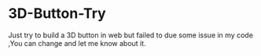# 3D-Button-Try
Just try to build a 3D button in web but failed to due some issue in my code ,You can change and let me know about it.
